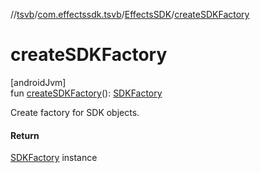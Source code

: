 //[tsvb](../../../index.md)/[com.effectssdk.tsvb](../index.md)/[EffectsSDK](index.md)/[createSDKFactory](create-s-d-k-factory.md)

# createSDKFactory

[androidJvm]\
fun [createSDKFactory](create-s-d-k-factory.md)(): [SDKFactory](../-s-d-k-factory/index.md)

Create factory for SDK objects.

#### Return

[SDKFactory](../-s-d-k-factory/index.md) instance
